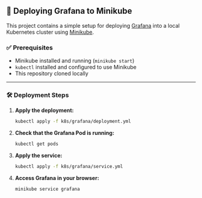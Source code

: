 ## 🚀 Deploying Grafana to Minikube

This project contains a simple setup for deploying [Grafana](https://grafana.com/) into a local Kubernetes cluster using [Minikube](https://minikube.sigs.k8s.io/).

### ✅ Prerequisites

- Minikube installed and running (`minikube start`)
- `kubectl` installed and configured to use Minikube
- This repository cloned locally

---

### 🛠️ Deployment Steps

1. **Apply the deployment:**

   ```bash
   kubectl apply -f k8s/grafana/deployment.yml
   ```

2. **Check that the Grafana Pod is running:**

    ```bash
    kubectl get pods
    ```

3. **Apply the service:**

    ```bash
    kubectl apply -f k8s/grafana/service.yml
    ```

4. **Access Grafana in your browser:**

    ```bash
    minikube service grafana
    ```